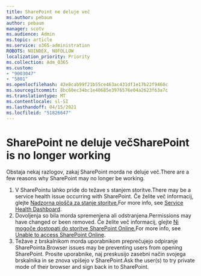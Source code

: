```yaml
---
title: SharePoint ne deluje več
ms.author: pebaum
author: pebaum
manager: scotv
ms.audience: Admin
ms.topic: article
ms.service: o365-administration
ROBOTS: NOINDEX, NOFOLLOW
localization_priority: Priority
ms.collection: Adm_O365
ms.custom:
- "9003047"
- "5801"
ms.openlocfilehash: 42e8cab99f21b55ce463ac431df1e17b22f9460c
ms.sourcegitcommit: 8bc60ec34bc1e40685e3976576e04a2623f63a7c
ms.translationtype: MT
ms.contentlocale: sl-SI
ms.lasthandoff: 04/15/2021
ms.locfileid: "51826647"
---
```

# <a name="sharepoint-is-no-longer-working"></a><span data-ttu-id="0917e-102">SharePoint ne deluje več</span><span class="sxs-lookup"><span data-stu-id="0917e-102">SharePoint is no longer working</span></span>

<span data-ttu-id="0917e-103">Obstaja nekaj razlogov, zakaj SharePoint morda ne deluje več.</span><span class="sxs-lookup"><span data-stu-id="0917e-103">There are a few reasons why SharePoint may no longer be working.</span></span>

1. <span data-ttu-id="0917e-104">V SharePointu lahko pride do težave s stanjem storitve.</span><span class="sxs-lookup"><span data-stu-id="0917e-104">There may be a service health issue occurring with SharePoint.</span></span> <span data-ttu-id="0917e-105">Če želite več informacij, glejte [Nadzorna plošča za stanje storitve.](https://admin.microsoft.com/AdminPortal/Home#/servicehealth)</span><span class="sxs-lookup"><span data-stu-id="0917e-105">For more info, see [Service Health Dashboard](https://admin.microsoft.com/AdminPortal/Home#/servicehealth).</span></span>
2. <span data-ttu-id="0917e-106">Dovoljenja so bila morda spremenjena ali odstranjena.</span><span class="sxs-lookup"><span data-stu-id="0917e-106">Permissions may have changed or been removed.</span></span> <span data-ttu-id="0917e-107">Če želite več informacij, glejte [Ni mogoče dostopati do storitve SharePoint Online.](https://docs.microsoft.com/sharepoint/troubleshoot/sharing-and-permissions/sharepoint-online-inaccessible)</span><span class="sxs-lookup"><span data-stu-id="0917e-107">For more info, see [Unable to access SharePoint Online](https://docs.microsoft.com/sharepoint/troubleshoot/sharing-and-permissions/sharepoint-online-inaccessible).</span></span>
3. <span data-ttu-id="0917e-108">Težave z brskalnikom morda uporabnikom preprečujejo odpiranje SharePointa.</span><span class="sxs-lookup"><span data-stu-id="0917e-108">Browser issues may be preventing users from opening SharePoint.</span></span> <span data-ttu-id="0917e-109">Prosite uporabnike, naj preskusijo zasebni način svojega brskalnika in se znova vpišejo v SharePoint.</span><span class="sxs-lookup"><span data-stu-id="0917e-109">Ask the user(s) to try private mode of their browser and sign back in to SharePoint.</span></span>